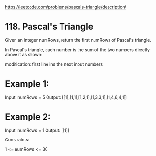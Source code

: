 https://leetcode.com/problems/pascals-triangle/description/

# 118. Pascal's Triangle
Given an integer numRows, return the first numRows of Pascal's triangle.

In Pascal's triangle, each number is the sum of the two 
numbers directly above it as shown:


modification: first line ins the next input numbers

# Example 1:

Input: numRows = 5
Output: [[1],[1,1],[1,2,1],[1,3,3,1],[1,4,6,4,1]]

# Example 2:

Input: numRows = 1
Output: [[1]]
 

Constraints:

1 <= numRows <= 30
